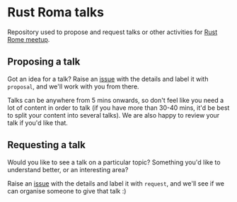 # Rust Roma talks
Repository used to propose and request talks or other activities for [Rust Rome meetup](https://www.meetup.com/Rust-Roma/).


## Proposing a talk

Got an idea for a talk? Raise an [issue](https://github.com/RustRome/talks/issues) with the details and label it with `proposal`, and we'll work with you from there.

Talks can be anywhere from 5 mins onwards, so don't feel like you need a lot of content in order to talk (if you have more than 30-40 mins, it'd be best to split your content into several talks). We are also happy to review your talk if you'd like that.

## Requesting a talk

Would you like to see a talk on a particular topic? Something you'd like to understand better, or an interesting area?

Raise an [issue](https://github.com/RustRome/talks/issues) with the details and label it with `request`, and we'll see if we can organise someone to give that talk :)

